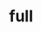 # full
<!DOCTYPE html>
<html lang="en">
<head>
    <meta charset="UTF-8">
    <meta http-equiv="X-UA-Compatible" content="IE=edge">
    <meta name="viewport" content="width=device-width, initial-scale=1.0">
    <title>new</title>
</head>
<body>
    <img src="1 (201).jpg" alt=""><br>
    <img src="1 (202).jpg" alt=""><br>

  <img src="1 (1).jpg" alt=""><br>
  <img src="1 (2).jpg" alt=""><br>
  <img src="1 (3).jpg" alt=""><br>
  <img src="1 (4).jpg" alt=""><br>
  <img src="1 (5).jpg" alt=""><br>
  <img src="1 (6).jpg" alt=""><br>
  <img src="1 (7).jpg" alt=""><br>
  <img src="1 (8).jpg" alt=""><br>
  <img src="1 (9).jpg" alt=""><br>
  <img src="1 (10).jpg" alt=""><br>
  <img src="1 (11).jpg" alt=""><br>
  <img src="1 (12).jpg" alt=""><br>
  <img src="1 (13).jpg" alt=""><br>
  <img src="1 (14).jpg" alt=""><br>
  <img src="1 (15).jpg" alt=""><br>
  <img src="1 (16).jpg" alt=""><br>
  <img src="1 (17).jpg" alt=""><br>
  <img src="1 (18).jpg" alt=""><br>
  <img src="1 (19).jpg" alt=""><br>
  <img src="1 (20).jpg" alt=""><br>
  <img src="1 (21).jpg" alt=""><br>
  <img src="1 (22).jpg" alt=""><br>
  <img src="1 (23).jpg" alt=""><br>
  <img src="1 (24).jpg" alt=""><br>
  <img src="1 (25).jpg" alt=""><br>
  <img src="1 (26).jpg" alt=""><br>
  <img src="1 (27).jpg" alt=""><br>
  <img src="1 (28).jpg" alt=""><br>
  <img src="1 (29).jpg" alt=""><br>
  <img src="1 (30).jpg" alt=""><br>
  <img src="1 (31).jpg" alt=""><br>
  <img src="1 (32).jpg" alt=""><br>
  <img src="1 (33).jpg" alt=""><br>
  <img src="1 (34).jpg" alt=""><br>
  <img src="1 (35).jpg" alt=""><br>
  <img src="1 (36).jpg" alt=""><br>
  <img src="1 (37).jpg" alt=""><br>
  <img src="1 (38).jpg" alt=""><br>
  <img src="1 (39).jpg" alt=""><br>
  <img src="1 (40).jpg" alt=""><br>
  <img src="1 (41).jpg" alt=""><br>
  <img src="1 (42).jpg" alt=""><br>
  <img src="1 (43).jpg" alt=""><br>
  <img src="1 (44).jpg" alt=""><br>
  <img src="1 (45).jpg" alt=""><br>
  <img src="1 (46).jpg" alt=""><br>
  <img src="1 (47).jpg" alt=""><br>
  <img src="1 (48).jpg" alt=""><br>
  <img src="1 (49).jpg" alt=""><br>
  <img src="1 (50).jpg" alt=""><br>
  <img src="1 (51).jpg" alt=""><br>
  <img src="1 (52).jpg" alt=""><br>
  <img src="1 (53).jpg" alt=""><br>
  <img src="1 (54).jpg" alt=""><br>
  <img src="1 (55).jpg" alt=""><br>
  <img src="1 (56).jpg" alt=""><br>
  <img src="1 (57).jpg" alt=""><br>
  <img src="1 (58).jpg" alt=""><br>
  <img src="1 (59).jpg" alt=""><br>
  <img src="1 (60).jpg" alt=""><br>
  <img src="1 (61).jpg" alt=""><br>
  <img src="1 (62).jpg" alt=""><br>
  <img src="1 (63).jpg" alt=""><br>
  <img src="1 (64).jpg" alt=""><br>
  <img src="1 (65).jpg" alt=""><br>
  <img src="1 (66).jpg" alt=""><br>
  <img src="1 (67).jpg" alt=""><br>
  <img src="1 (68).jpg" alt=""><br>
  <img src="1 (69).jpg" alt=""><br>
  <img src="1 (70).jpg" alt=""><br>
  <img src="1 (71).jpg" alt=""><br>
  <img src="1 (72).jpg" alt=""><br>
  <img src="1 (73).jpg" alt=""><br>
  <img src="1 (74).jpg" alt=""><br>
  <img src="1 (75).jpg" alt=""><br>
  <img src="1 (76).jpg" alt=""><br>
  <img src="1 (77).jpg" alt=""><br>
  <img src="1 (78).jpg" alt=""><br>
  <img src="1 (79).jpg" alt=""><br>
  <img src="1 (80).jpg" alt=""><br>
  <img src="1 (81).jpg" alt=""><br>
  <img src="1 (82).jpg" alt=""><br>
  <img src="1 (83).jpg" alt=""><br>
  <img src="1 (84).jpg" alt=""><br>
  <img src="1 (85).jpg" alt=""><br>
  <img src="1 (86).jpg" alt=""><br>
  <img src="1 (87).jpg" alt=""><br>
  <img src="1 (88).jpg" alt=""><br>
  <img src="1 (89).jpg" alt=""><br>
  <img src="1 (90).jpg" alt=""><br>
  <img src="1 (91).jpg" alt=""><br>
  <img src="1 (92).jpg" alt=""><br>
  <img src="1 (93).jpg" alt=""><br>
  <img src="1 (94).jpg" alt=""><br>
  <img src="1 (95).jpg" alt=""><br>
  <img src="1 (96).jpg" alt=""><br>
  <img src="1 (97).jpg" alt=""><br>
  <img src="1 (98).jpg" alt=""><br>
  <img src="1 (99).jpg" alt=""><br>
  <img src="1 (100).jpg" alt=""><br>
 
  





</body>
</html>
